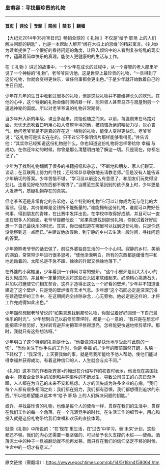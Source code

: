 ### 皇甫容：寻找最珍贵的礼物

---

#### [首页](../../../..?n4158064) &nbsp;|&nbsp; [评论](../../../../../epoch-comment?n4158064) &nbsp;|&nbsp; [专题](../../../../../epoch-special?n4158064) &nbsp;|&nbsp; [禁闻](../../../../../epoch-news?n4158064) &nbsp;|&nbsp; [禁书](../../../../../books?n4158064) &nbsp;|&nbsp; [翻墙](https://github.com/gfw-breaker/nogfw/blob/master/README.md?n4158064)


<div class="post_content" id="artbody" itemprop="articleBody">
 <!-- article content begin -->
 <p>
  【大纪元2014年05月18日讯】畅销全球的《
  <ok href="https://www.epochtimes.com/gb/tag/%E7%A4%BC%E7%89%A9.html">
   礼物
  </ok>
  》不仅是“给予
  <ok href="https://www.epochtimes.com/gb/tag/%E8%81%8C%E5%9C%BA.html">
   职场
  </ok>
  上的人们解决问题的钥匙” ，也是一本帮助人解开“绑在木桩上的思维”的精彩寓言。《礼物》为读者提供了一个很好的看待问题的角度，让陷入烦恼中的人看到复杂纷乱的现实中，蕴藏着简单快乐的真理，能使人更健康的的生活与工作。
 </p>
 <p>
  在《
  <ok href="https://www.epochtimes.com/gb/tag/%E7%A4%BC%E7%89%A9.html">
   礼物
  </ok>
  》讲述的故事中，一个少年在成长的过程中，从一个睿智的老人那里听说了一个神秘的“礼物”。老爷爷告诉他，这是世界上最珍贵的礼物，“一旦得到了这份礼物，你就会变得更快乐，做任何事都会更出色。”于是少年就开始数着自己的生日日期。
 </p>
 <p>
  少年在几年的生日中收到过很多的礼物，但是这些礼物并不能维持长久的欢乐。在他的心中，这个特别的礼物会像时间机器一样，能带领人甚至马匹与房屋到另一个遥远神秘的国度。所以对老爷爷说的礼物非常期待。
 </p>
 <p>
  当少年升入新的年级，课业多起来，烦恼也随之而来。以前，每逢周末在马路对面，无忧无虑吹着口哨用心投入修剪草坪的他，被烦恼折磨的精疲力尽，灰心丧气。他问老爷爷是不是真的存在这一特别的礼物，能使人变得更快乐。老爷爷说：“这礼物可是实实在在的，只不过它不像明信片那样能够看得见。”并告诉他：“其实你已经知道这份礼物是什么。你也知道这份礼物将怎样带给你
  <ok href="https://www.epochtimes.com/gb/tag/%E5%B9%B8%E7%A6%8F.html">
   幸福
  </ok>
  与成功。在你还年幼的时候，你曾是那么清楚明白地了解这一切。只是现在，你都忘记了。”
 </p>
 <p>
  少年为了找到礼物翻阅了很多的书籍报纸和杂志，“不断地和朋友、家人们聊天、谈话；在互联网上努力的寻找；还经常恭恭敬敬地去请教老师。”但是没有人能告诉少年确切的答案。少年苦恼不堪，“学习没以前这么有意思了，和朋友们玩觉得没劲儿，连看见好吃的东西都不嘴馋了。”当模范生奖落到别的孩子身上时，少年更是大发脾气，质疑礼物存在的真实。
 </p>
 <p>
  但老爷爷还是非常肯定的告诉他，这个特别的礼物“它可以让你成为无与伦比的大富翁。但是，其价值却是金钱所不能衡量的。”谁能拥有这份礼物，谁就可以做好任何事，得到朋友的青睐，在比赛中发挥出色，在学校中取得好成绩，并且可以一直走在很多人的前面。老爷爷提醒他说：“如果真想找到那份礼物，你就试着好好回想一下自己最快乐的时光。其实，你已经知道在哪里可以找到这份礼物，只是你还没觉察到这一点而已。”并建议他放假后，到宁静的乡村去生活一段时间，寻找问题的答案。
 </p>
 <p>
  少年遵照老爷爷的话去做了，前往外婆独自生活的一个小山村。寂静的乡村，美丽的湖泊，常常带少年进行很多思考，“使他渐渐明白，所有的东西都是缓慢而平和地运动着的。太阳总是不急不躁、徐徐的升起又徐徐地落下。”
 </p>
 <p>
  在外婆的小窝棚里，少年看到一个非同寻常的壁炉，“这个小壁炉是用大大小小的石头砌成的，并且用一定量的灰泥将这些石头固定联结起来。必须精心挑选石头，并加以打磨使它们相互契合，这样才造得出这么一个好看的壁炉。”少年并不知道谁建造了这个壁炉，只是觉的壁炉很有艺术气息。少年想“这个石匠必定是深深沉浸在建造壁炉的工作中，在这期间完全排除杂念，心无旁物。他必定是这样的，才将工作完成得如此出色。”
 </p>
 <p>
  少年豁然想起老爷爷说的“如果真想找到那份礼物，你就试着好好回想一下自己最快乐的时光”。少年想到自己以前修剪草坪时，都是一心一意的，“我只是在想怎样能把草坪修剪好，怎样转弯避开树把草坪修得漂亮，怎样能更快速地修剪草坪。那时，我就只有这些想法呀。”
 </p>
 <p>
  少年明白了这个特别的礼物是什么，“他要做的只是快乐地享受此时此刻的一切”，“当你关注于你手头的工作时，你是
  <ok href="https://www.epochtimes.com/gb/tag/%E5%B9%B8%E7%A6%8F.html">
   幸福
  </ok>
  的。”少年的眼前豁然开朗，头脑一下轻松了：“我深信，上天要我做的事，就是尽我所能给予他人帮助，使他们能过得幸福并获得成功。有着这种信仰的人，人生就会与众不同。”
 </p>
 <p>
  《礼物》这本书的作者斯宾塞•约翰逊在介绍写作的初衷时表示，他发现在美国社会中，随着企业竞争的加剧和并购事件的不断发生，导致公司员工的心态日渐浮躁，人人都在为自己的未来不安和焦虑。人才的流失成为许多企业的心病。“我们每个人都有很多相同之处：我们都在努力，我们都有恐惧，我们都想得到追求的东西。”所以他希望能以这本书“给予
  <ok href="https://www.epochtimes.com/gb/tag/%E8%81%8C%E5%9C%BA.html">
   职场
  </ok>
  上的人们解决问题的钥匙。”
 </p>
 <p>
  或许，寻找最珍贵的礼物，也像是每个人的使命一样，贯穿在我们的生活中，贯穿在我们工作的每一个角落。在一个充满竞争的时代，在生活工作的细节中，用心和投入就是这份礼物带给我们幸福和欢乐的直接体现。
 </p>
 <p>
  就像《礼物》中所说的：“在‘现在’里生活，在‘过去’中学习，替‘未来’计划，这些都还不够。我们的内心还需要一根坚强的、可以给予长久支撑的木桩——使命。洒落泥土中的种子一旦被翻动就不能再发芽。而只有在我们的信仰坚定不移的时候，生命中的一切才有意义。”
 </p>
 <!-- article content end -->
 <div id="below_article_ad">
 </div>
</div>


---

原文链接（需翻墙）：https://www.epochtimes.com/gb/14/5/18/n4158064.htm